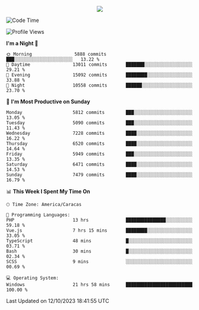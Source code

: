 <p align="center">
  <a href="http://www.github.com/thevacs">
    <img src="https://github-readme-streak-stats.herokuapp.com/?user=thevacs&stroke=ffffff&background=1c1917&ring=0891b2&fire=0891b2&currStreakNum=ffffff&currStreakLabel=0891b2&sideNums=ffffff&sideLabels=ffffff&dates=ffffff&hide_border=true" />
  </a>
</p>

<!--START_SECTION:waka-->
![Code Time](http://img.shields.io/badge/Code%20Time-1%2C780%20hrs%2053%20mins-blue)

![Profile Views](http://img.shields.io/badge/Profile%20Views-0-blue)

**I'm a Night 🦉** 

```text
🌞 Morning                5888 commits        ███░░░░░░░░░░░░░░░░░░░░░░   13.22 % 
🌆 Daytime                13011 commits       ███████░░░░░░░░░░░░░░░░░░   29.21 % 
🌃 Evening                15092 commits       ████████░░░░░░░░░░░░░░░░░   33.88 % 
🌙 Night                  10558 commits       ██████░░░░░░░░░░░░░░░░░░░   23.70 % 
```
📅 **I'm Most Productive on Sunday** 

```text
Monday                   5812 commits        ███░░░░░░░░░░░░░░░░░░░░░░   13.05 % 
Tuesday                  5090 commits        ███░░░░░░░░░░░░░░░░░░░░░░   11.43 % 
Wednesday                7228 commits        ████░░░░░░░░░░░░░░░░░░░░░   16.22 % 
Thursday                 6520 commits        ████░░░░░░░░░░░░░░░░░░░░░   14.64 % 
Friday                   5949 commits        ███░░░░░░░░░░░░░░░░░░░░░░   13.35 % 
Saturday                 6471 commits        ████░░░░░░░░░░░░░░░░░░░░░   14.53 % 
Sunday                   7479 commits        ████░░░░░░░░░░░░░░░░░░░░░   16.79 % 
```


📊 **This Week I Spent My Time On** 

```text
🕑︎ Time Zone: America/Caracas

💬 Programming Languages: 
PHP                      13 hrs              ███████████████░░░░░░░░░░   59.18 % 
Vue.js                   7 hrs 15 mins       ████████░░░░░░░░░░░░░░░░░   33.05 % 
TypeScript               48 mins             █░░░░░░░░░░░░░░░░░░░░░░░░   03.71 % 
Bash                     30 mins             █░░░░░░░░░░░░░░░░░░░░░░░░   02.34 % 
SCSS                     9 mins              ░░░░░░░░░░░░░░░░░░░░░░░░░   00.69 % 

💻 Operating System: 
Windows                  21 hrs 58 mins      █████████████████████████   100.00 % 
```


 Last Updated on 12/10/2023 18:41:55 UTC
<!--END_SECTION:waka-->
